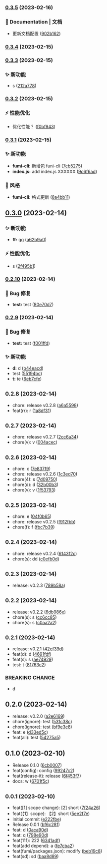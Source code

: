 

### [0.3.5](https://github.com/jimwong666/fumi-mono/compare/0.3.4...0.3.5) (2023-02-16)


### 📝 Documentation | 文档

* 更新文档配置 ([902b162](https://github.com/jimwong666/fumi-mono/commit/902b1628a8b9ae61192333a9d5448efd1b417571))

### [0.3.4](https://github.com/jimwong666/fumi-mono/compare/0.3.3...0.3.4) (2023-02-15)

### [0.3.3](https://github.com/jimwong666/fumi-mono/compare/0.3.2...0.3.3) (2023-02-15)


### ✨ 新功能

* s ([212a778](https://github.com/jimwong666/fumi-mono/commit/212a7782ee0b3662a3d43ca409abfd681e215f96))

### [0.3.2](https://github.com/jimwong666/fumi-mono/compare/fumi-test-cli@0.0.4...0.3.2) (2023-02-15)


### ⚡ 性能优化

* 优化性能？ ([f0bf943](https://github.com/jimwong666/fumi-mono/commit/f0bf94325d791a9d333e83d5419abb1b159d7e95))

### [0.3.1](https://github.com/jimwong666/fumi-mono/compare/0.3.0...0.3.1) (2023-02-15)


### ✨ 新功能

* **fumi-cli:** 新增包 funi-cli ([7cb5275](https://github.com/jimwong666/fumi-mono/commit/7cb5275bcbf4a9db0d5ff55dac9118b894e0551d))
* **index.js:** add index.js XXXXXX ([9c6f6ad](https://github.com/jimwong666/fumi-mono/commit/9c6f6ad730c097b4a1ad4c44f47a969d611eda83))


### 💄 风格

* **fumi-cli:** 格式更新 ([8a4bb11](https://github.com/jimwong666/fumi-mono/commit/8a4bb11c4f8ae2597e87bf101b237e5b673c22e3))

## [0.3.0](https://github.com/jimwong666/fumi-mono/compare/0.2.10...0.3.0) (2023-02-14)


### ✨ 新功能

* **ff:** gg ([a62b9a0](https://github.com/jimwong666/fumi-mono/commit/a62b9a07a92587f0b15cea74e64ccb16a58e4f88))


### ⚡ 性能优化

* s ([2f495b1](https://github.com/jimwong666/fumi-mono/commit/2f495b18bbffe8e9edbaf147d9da625ed829b000))

### [0.2.10](https://github.com/jimwong666/fumi-mono/compare/0.2.9...0.2.10) (2023-02-14)


### 🐛 Bug 修复

* **test:** test ([80e70d7](https://github.com/jimwong666/fumi-mono/commit/80e70d7f86448a93d383ca19f59c9fb4d36ee0ec))

### [0.2.9](https://github.com/jimwong666/fumi-mono/compare/0.2.8...0.2.9) (2023-02-14)


### 🐛 Bug 修复

* **test:** test ([f001ffd](https://github.com/jimwong666/fumi-mono/commit/f001ffd35987c8d5f410192fa7c02aef8b0254d1))


### ✨ 新功能

* **d:** d ([b44eacd](https://github.com/jimwong666/fumi-mono/commit/b44eacdb55d01c2738a6132886c53dab1101a4fd))
* test ([55194bc](https://github.com/jimwong666/fumi-mono/commit/55194bcd8a3cae95af8bd0c8a67c42b3b3f5c332))
* **t:** te ([6eb7cfe](https://github.com/jimwong666/fumi-mono/commit/6eb7cfe17a0c50a7feee3ed5a727b0e2594090f3))

## <small>0.2.8 (2023-02-14)</small>

* chore: release v0.2.8 ([a6a5598](https://github.com/jimwong666/fumi-mono/commit/a6a5598))
* feat(rr): r ([1a8df31](https://github.com/jimwong666/fumi-mono/commit/1a8df31))



## <small>0.2.7 (2023-02-14)</small>

* chore: release v0.2.7 ([2cc6a34](https://github.com/jimwong666/fumi-mono/commit/2cc6a34))
* chore(v): v ([004acec](https://github.com/jimwong666/fumi-mono/commit/004acec))



## <small>0.2.6 (2023-02-14)</small>

* chore: c ([7e837f9](https://github.com/jimwong666/fumi-mono/commit/7e837f9))
* chore: release v0.2.6 ([1c3ed70](https://github.com/jimwong666/fumi-mono/commit/1c3ed70))
* chore(4): s ([7d09750](https://github.com/jimwong666/fumi-mono/commit/7d09750))
* chore(d): d ([32b00b3](https://github.com/jimwong666/fumi-mono/commit/32b00b3))
* chore(v): v ([1f53793](https://github.com/jimwong666/fumi-mono/commit/1f53793))



## <small>0.2.5 (2023-02-14)</small>

* chore: e ([04f0b65](https://github.com/jimwong666/fumi-mono/commit/04f0b65))
* chore: release v0.2.5 ([f912fbb](https://github.com/jimwong666/fumi-mono/commit/f912fbb))
* chore(f): f ([fbc7b39](https://github.com/jimwong666/fumi-mono/commit/fbc7b39))



## <small>0.2.4 (2023-02-14)</small>

* chore: release v0.2.4 ([6143f2c](https://github.com/jimwong666/fumi-mono/commit/6143f2c))
* chore(s): dd ([c0efb0d](https://github.com/jimwong666/fumi-mono/commit/c0efb0d))



## <small>0.2.3 (2023-02-14)</small>

* release: v0.2.3 ([789b58a](https://github.com/jimwong666/fumi-mono/commit/789b58a))



## <small>0.2.2 (2023-02-14)</small>

* release: v0.2.2 ([6db986e](https://github.com/jimwong666/fumi-mono/commit/6db986e))
* chore(s): s ([cc6cc85](https://github.com/jimwong666/fumi-mono/commit/cc6cc85))
* chore(s): s ([c0aa2a2](https://github.com/jimwong666/fumi-mono/commit/c0aa2a2))



## <small>0.2.1 (2023-02-14)</small>

* release: v0.2.1 ([42ef39d](https://github.com/jimwong666/fumi-mono/commit/42ef39d))
* feat(d): d ([4691fdf](https://github.com/jimwong666/fumi-mono/commit/4691fdf))
* feat(s): s ([ae74929](https://github.com/jimwong666/fumi-mono/commit/ae74929))
* test: t ([81763c2](https://github.com/jimwong666/fumi-mono/commit/81763c2))


### BREAKING CHANGE

* d


## 0.2.0 (2023-02-14)

* release: v0.2.0 ([a2e6169](https://github.com/jimwong666/fumi-mono/commit/a2e6169))
* chore(ignore): test ([531c38c](https://github.com/jimwong666/fumi-mono/commit/531c38c))
* chore(ignore): test ([bf9e3c8](https://github.com/jimwong666/fumi-mono/commit/bf9e3c8))
* feat: e ([d33ed5c](https://github.com/jimwong666/fumi-mono/commit/d33ed5c))
* feat(all): test ([54275a5](https://github.com/jimwong666/fumi-mono/commit/54275a5))



## 0.1.0 (2023-02-10)

* Release 0.1.0 ([6cb0007](https://github.com/jimwong666/fumi-mono/commit/6cb0007))
* feat(config): config ([99247c2](https://github.com/jimwong666/fumi-mono/commit/99247c2))
* feat(release-it): release ([6f453f7](https://github.com/jimwong666/fumi-mono/commit/6f453f7))
* docs: w ([6701f5c](https://github.com/jimwong666/fumi-mono/commit/6701f5c))



## <small>0.0.1 (2023-02-10)</small>

* feat([1] scope change): [2] short ([7f24a26](https://github.com/jimwong666/fumi-mono/commit/7f24a26))
* feat(【1】scope): 【2】short ([5ee2f7e](https://github.com/jimwong666/fumi-mono/commit/5ee2f7e))
* Initial commit ([e222fbe](https://github.com/jimwong666/fumi-mono/commit/e222fbe))
* Release 0.0.1 ([bf6c281](https://github.com/jimwong666/fumi-mono/commit/bf6c281))
* feat: d ([0aca90d](https://github.com/jimwong666/fumi-mono/commit/0aca90d))
* feat: q ([798e90d](https://github.com/jimwong666/fumi-mono/commit/798e90d))
* feat(111): 222 ([6341adf](https://github.com/jimwong666/fumi-mono/commit/6341adf))
* feat(add depend): a ([fe7cba2](https://github.com/jimwong666/fumi-mono/commit/fe7cba2))
* feat(fumi/packages.json): modify ([beb19c8](https://github.com/jimwong666/fumi-mono/commit/beb19c8))
* feat(sd): sd ([baa8d89](https://github.com/jimwong666/fumi-mono/commit/baa8d89))